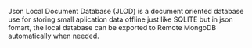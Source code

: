 Json Local Document Database (JLOD) is a document oriented database  use for storing small aplication data offline just like SQLITE but in json fomart, the local database can be exported to Remote MongoDB automatically when needed.
